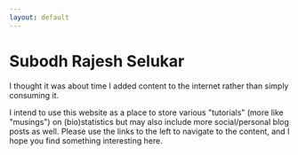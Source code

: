 ```yaml
---
layout: default
---
```


# Subodh Rajesh Selukar

I thought it was about time I added content to the internet rather than simply consuming it. 

I intend to use this website as a place to store various "tutorials" (more like "musings") on (bio)statistics but may also include more social/personal blog posts as well. Please use the links to the left to navigate to the content, and I hope you find something interesting here. 

